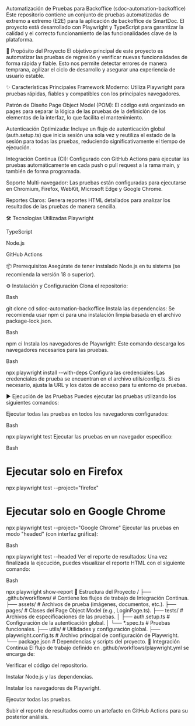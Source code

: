 Automatización de Pruebas para Backoffice (sdoc-automation-backoffice)
Este repositorio contiene un conjunto de pruebas automatizadas de extremo a extremo (E2E) para la aplicación de backoffice de SmartDoc. El proyecto está desarrollado con Playwright y TypeScript para garantizar la calidad y el correcto funcionamiento de las funcionalidades clave de la plataforma.

🚀 Propósito del Proyecto
El objetivo principal de este proyecto es automatizar las pruebas de regresión y verificar nuevas funcionalidades de forma rápida y fiable. Esto nos permite detectar errores de manera temprana, agilizar el ciclo de desarrollo y asegurar una experiencia de usuario estable.

✨ Características Principales
Framework Moderno: Utiliza Playwright para pruebas rápidas, fiables y compatibles con los principales navegadores.

Patrón de Diseño Page Object Model (POM): El código está organizado en pages para separar la lógica de las pruebas de la definición de los elementos de la interfaz, lo que facilita el mantenimiento.

Autenticación Optimizada: Incluye un flujo de autenticación global (auth.setup.ts) que inicia sesión una sola vez y reutiliza el estado de la sesión para todas las pruebas, reduciendo significativamente el tiempo de ejecución.

Integración Continua (CI): Configurado con GitHub Actions para ejecutar las pruebas automáticamente en cada push o pull request a la rama main, y también de forma programada.

Soporte Multi-navegador: Las pruebas están configuradas para ejecutarse en Chromium, Firefox, WebKit, Microsoft Edge y Google Chrome.

Reportes Claros: Genera reportes HTML detallados para analizar los resultados de las pruebas de manera sencilla.

🛠️ Tecnologías Utilizadas
Playwright

TypeScript

Node.js

GitHub Actions

📦 Prerrequisitos
Asegúrate de tener instalado Node.js en tu sistema (se recomienda la versión 18 o superior).

⚙️ Instalación y Configuración
Clona el repositorio:

Bash

git clone <URL-DEL-REPOSITORIO>
cd sdoc-automation-backoffice
Instala las dependencias:
Se recomienda usar npm ci para una instalación limpia basada en el archivo package-lock.json.

Bash

npm ci
Instala los navegadores de Playwright:
Este comando descarga los navegadores necesarios para las pruebas.

Bash

npx playwright install --with-deps
Configura las credenciales:
Las credenciales de prueba se encuentran en el archivo utils/config.ts. Si es necesario, ajusta la URL y los datos de acceso para tu entorno de pruebas.

▶️ Ejecución de las Pruebas
Puedes ejecutar las pruebas utilizando los siguientes comandos:

Ejecutar todas las pruebas en todos los navegadores configurados:

Bash

npx playwright test
Ejecutar las pruebas en un navegador específico:

Bash

# Ejecutar solo en Firefox
npx playwright test --project="firefox"

# Ejecutar solo en Google Chrome
npx playwright test --project="Google Chrome"
Ejecutar las pruebas en modo "headed" (con interfaz gráfica):

Bash

npx playwright test --headed
Ver el reporte de resultados:
Una vez finalizada la ejecución, puedes visualizar el reporte HTML con el siguiente comando:

Bash

npx playwright show-report
📂 Estructura del Proyecto
/
├── .github/workflows/      # Contiene los flujos de trabajo de Integración Continua.
├── assets/                 # Archivos de prueba (imágenes, documentos, etc.).
├── pages/                  # Clases del Page Object Model (e.g., LoginPage.ts).
├── tests/                  # Archivos de especificaciones de las pruebas.
│   ├── auth.setup.ts       # Configuración de la autenticación global.
│   └── *.spec.ts           # Pruebas funcionales.
├── utils/                  # Utilidades y configuración global.
├── playwright.config.ts    # Archivo principal de configuración de Playwright.
└── package.json            # Dependencias y scripts del proyecto.
🤖 Integración Continua
El flujo de trabajo definido en .github/workflows/playwright.yml se encarga de:

Verificar el código del repositorio.

Instalar Node.js y las dependencias.

Instalar los navegadores de Playwright.

Ejecutar todas las pruebas.

Subir el reporte de resultados como un artefacto en GitHub Actions para su posterior análisis.